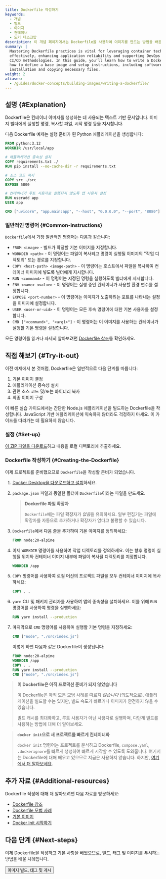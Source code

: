 ```yaml
---
title: Dockerfile 작성하기
keywords:
  - 개념
  - 빌드
  - 이미지
  - 컨테이너
  - 도커 데스크탑
description: 이 개념 페이지에서는 Dockerfile을 사용하여 이미지를 만드는 방법을 배웁니다.
summary: |
  Mastering Dockerfile practices is vital for leveraging container technology
  effectively, enhancing application reliability and supporting DevOps and
  CI/CD methodologies. In this guide, you’ll learn how to write a Dockerfile,
  how to define a base image and setup instructions, including software
  installation and copying necessary files.
weight: 2
aliases:
  - /guides/docker-concepts/building-images/writing-a-dockerfile/
---
```


<YoutubeEmbed videoId="Jx8zoIhiP4c" />

## 설명 {#Explanation}

Dockerfile은 컨테이너 이미지를 생성하는 데 사용되는 텍스트 기반 문서입니다. 이미지 빌더에게 실행할 명령, 복사할 파일, 시작 명령 등을 지시합니다.

다음 Dockerfile 예제는 실행 준비가 된 Python 애플리케이션을 생성합니다:

```dockerfile
FROM python:3.12
WORKDIR /usr/local/app

# 애플리케이션 종속성 설치
COPY requirements.txt ./
RUN pip install --no-cache-dir -r requirements.txt

# 소스 코드 복사
COPY src ./src
EXPOSE 5000

# 컨테이너가 루트 사용자로 실행되지 않도록 앱 사용자 설정
RUN useradd app
USER app

CMD ["uvicorn", "app.main:app", "--host", "0.0.0.0", "--port", "8080"]
```

### 일반적인 명령어 {#Common-instructions}

`Dockerfile`에서 가장 일반적인 명령어는 다음과 같습니다:

- `FROM <image>` - 빌드가 확장할 기본 이미지를 지정합니다.
- `WORKDIR <path>` - 이 명령어는 파일이 복사되고 명령이 실행될 이미지의 "작업 디렉토리" 또는 경로를 지정합니다.
- `COPY <host-path> <image-path>` - 이 명령어는 호스트에서 파일을 복사하여 컨테이너 이미지에 넣도록 빌더에게 지시합니다.
- `RUN <command>` - 이 명령어는 지정된 명령을 실행하도록 빌더에게 지시합니다.
- `ENV <name> <value>` - 이 명령어는 실행 중인 컨테이너가 사용할 환경 변수를 설정합니다.
- `EXPOSE <port-number>` - 이 명령어는 이미지가 노출하려는 포트를 나타내는 설정을 이미지에 설정합니다.
- `USER <user-or-uid>` - 이 명령어는 모든 후속 명령어에 대한 기본 사용자를 설정합니다.
- `CMD ["<command>", "<arg1>"]` - 이 명령어는 이 이미지를 사용하는 컨테이너가 실행할 기본 명령을 설정합니다.

모든 명령어를 읽거나 자세히 알아보려면 [Dockerfile 참조](https://docs.docker.com/engine/reference/builder/)를 확인하세요.

## 직접 해보기 {#Try-it-out}

이전 예제에서 본 것처럼, Dockerfile은 일반적으로 다음 단계를 따릅니다:

1. 기본 이미지 결정
2. 애플리케이션 종속성 설치
3. 관련 소스 코드 및/또는 바이너리 복사
4. 최종 이미지 구성

이 빠른 실습 가이드에서는 간단한 Node.js 애플리케이션을 빌드하는 Dockerfile을 작성합니다. JavaScript 기반 애플리케이션에 익숙하지 않더라도 걱정하지 마세요. 이 가이드를 따라가는 데 필요하지 않습니다.

### 설정 {#Set-up}

[이 ZIP 파일을 다운로드](https://github.com/docker/getting-started-todo-app/raw/build-image-from-scratch/app.zip)하고 내용을 로컬 디렉토리에 추출하세요.

### Dockerfile 작성하기 {#Creating-the-Dockerfile}

이제 프로젝트를 준비했으므로 `Dockerfile`을 작성할 준비가 되었습니다.

1. [Docker Desktop을 다운로드하고 설치](https://www.docker.com/products/docker-desktop/)하세요.

2. `package.json` 파일과 동일한 폴더에 `Dockerfile`이라는 파일을 만드세요.

   > **Dockerfile 파일 확장자**
   >
   > `Dockerfile`에는 파일 확장자가 *없음*을 유의하세요. 일부 편집기는 파일에 확장자를 자동으로 추가하거나 확장자가 없다고 불평할 수 있습니다.

3. `Dockerfile`에서 다음 줄을 추가하여 기본 이미지를 정의하세요:

   ```dockerfile
   FROM node:20-alpine
   ```

4. 이제 `WORKDIR` 명령어를 사용하여 작업 디렉토리를 정의하세요. 이는 향후 명령이 실행될 위치와 컨테이너 이미지 내부에 파일이 복사될 디렉토리를 지정합니다.

   ```dockerfile
   WORKDIR /app
   ```

5. `COPY` 명령어를 사용하여 로컬 머신의 프로젝트 파일을 모두 컨테이너 이미지에 복사하세요:

   ```dockerfile
   COPY . .
   ```

6. `yarn` CLI 및 패키지 관리자를 사용하여 앱의 종속성을 설치하세요. 이를 위해 `RUN` 명령어를 사용하여 명령을 실행하세요:

   ```dockerfile
   RUN yarn install --production
   ```

7. 마지막으로 `CMD` 명령어를 사용하여 실행할 기본 명령을 지정하세요:

   ```dockerfile
   CMD ["node", "./src/index.js"]
   ```

   이렇게 하면 다음과 같은 Dockerfile이 생성됩니다:

   ```dockerfile
   FROM node:20-alpine
   WORKDIR /app
   COPY . .
   RUN yarn install --production
   CMD ["node", "./src/index.js"]
   ```

> **이 Dockerfile은 아직 프로덕션 준비가 되지 않았습니다**
>
> 이 Dockerfile은 아직 모든 모범 사례를 따르지 _않습니다_ (의도적으로). 애플리케이션을 빌드할 수는 있지만, 빌드 속도가 빠르거나 이미지가 안전하지 않을 수 있습니다.
>
> 빌드 캐시를 최대화하고, 루트 사용자가 아닌 사용자로 실행하며, 다단계 빌드를 사용하는 방법에 대해 더 알아보세요.

> **`docker init`으로 새 프로젝트를 빠르게 컨테이너화**
>
> `docker init` 명령어는 프로젝트를 분석하고 Dockerfile, `compose.yaml`, `.dockerignore`를 빠르게 생성하여 빠르게 시작할 수 있도록 도와줍니다. 여기서는 Dockerfile에 대해 배우고 있으므로 지금은 사용하지 않습니다. 하지만, [여기에서 더 알아보세요](/engine/reference/commandline/init/).

## 추가 자료 {#Additional-resources}

Dockerfile 작성에 대해 더 알아보려면 다음 자료를 방문하세요:

- [Dockerfile 참조](/reference/dockerfile/)
- [Dockerfile 모범 사례](/develop/develop-images/dockerfile_best-practices/)
- [기본 이미지](/build/building/base-images/)
- [Docker Init 시작하기](/reference/cli/docker/init/)

## 다음 단계 {#Next-steps}

이제 Dockerfile을 작성하고 기본 사항을 배웠으므로, 빌드, 태그 및 이미지를 푸시하는 방법을 배울 차례입니다.

<Button href="build-tag-and-publish-an-image">이미지 빌드, 태그 및 게시</Button>
